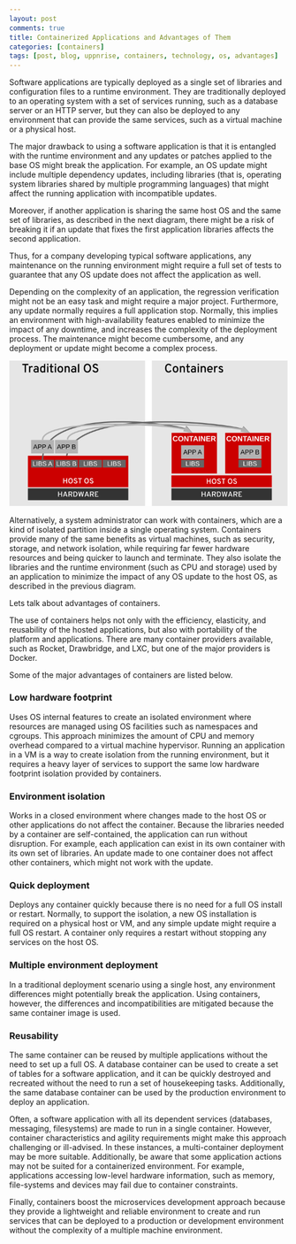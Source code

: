 ```yaml
---
layout: post
comments: true
title: Containerized Applications and Advantages of Them
categories: [containers]
tags: [post, blog, uppnrise, containers, technology, os, advantages]
---
```


Software applications are typically deployed as a single set of libraries and configuration files to a runtime environment. They are traditionally deployed to an operating system with a set of services running, such as a database server or an HTTP server, but they can also be deployed to any environment that can provide the same services, such as a virtual machine or a physical host.

The major drawback to using a software application is that it is entangled with the runtime environment and any updates or patches applied to the base OS might break the application. For example, an OS update might include multiple dependency updates, including libraries (that is, operating system libraries shared by multiple programming languages) that might affect the running application with incompatible updates.

Moreover, if another application is sharing the same host OS and the same set of libraries, as described in the next diagram, there might be a risk of breaking it if an update that fixes the first application libraries affects the second application.

Thus, for a company developing typical software applications, any maintenance on the running environment might require a full set of tests to guarantee that any OS update does not affect the application as well.

Depending on the complexity of an application, the regression verification might not be an easy task and might require a major project. Furthermore, any update normally requires a full application stop. Normally, this implies an environment with high-availability features enabled to minimize the impact of any downtime, and increases the complexity of the deployment process. The maintenance might become cumbersome, and any deployment or update might become a complex process.

![container-vs-os](https://github.com/uppnrise/uppnrise.github.io/blob/main/assets/media/container_vs_os.png?raw=true)

Alternatively, a system administrator can work with containers, which are a kind of isolated partition inside a single operating system. Containers provide many of the same benefits as virtual machines, such as security, storage, and network isolation, while requiring far fewer hardware resources and being quicker to launch and terminate. They also isolate the libraries and the runtime environment (such as CPU and storage) used by an application to minimize the impact of any OS update to the host OS, as described in the previous diagram.

Lets talk about advantages of containers.

The use of containers helps not only with the efficiency, elasticity, and reusability of the hosted applications, but also with portability of the platform and applications. There are many container providers available, such as Rocket, Drawbridge, and LXC, but one of the major providers is Docker.

Some of the major advantages of containers are listed below.

### **Low hardware footprint**
Uses OS internal features to create an isolated environment where resources are managed using OS facilities such as namespaces and cgroups. This approach minimizes the amount of CPU and memory overhead compared to a virtual machine hypervisor. Running an application in a VM is a way to create isolation from the running environment, but it requires a heavy layer of services to support the same low hardware footprint isolation provided by containers.

### **Environment isolation**
Works in a closed environment where changes made to the host OS or other applications do not affect the container. Because the libraries needed by a container are self-contained, the application can run without disruption. For example, each application can exist in its own container with its own set of libraries. An update made to one container does not affect other containers, which might not work with the update.

### **Quick deployment**
Deploys any container quickly because there is no need for a full OS install or restart. Normally, to support the isolation, a new OS installation is required on a physical host or VM, and any simple update might require a full OS restart. A container only requires a restart without stopping any services on the host OS.

### **Multiple environment deployment**
In a traditional deployment scenario using a single host, any environment differences might potentially break the application. Using containers, however, the differences and incompatibilities are mitigated because the same container image is used.

### **Reusability**
The same container can be reused by multiple applications without the need to set up a full OS. A database container can be used to create a set of tables for a software application, and it can be quickly destroyed and recreated without the need to run a set of housekeeping tasks. Additionally, the same database container can be used by the production environment to deploy an application.

Often, a software application with all its dependent services (databases, messaging, filesystems) are made to run in a single container. However, container characteristics and agility requirements might make this approach challenging or ill-advised. In these instances, a multi-container deployment may be more suitable. Additionally, be aware that some application actions may not be suited for a containerized environment. For example, applications accessing low-level hardware information, such as memory, file-systems and devices may fail due to container constraints.

Finally, containers boost the microservices development approach because they provide a lightweight and reliable environment to create and run services that can be deployed to a production or development environment without the complexity of a multiple machine environment.